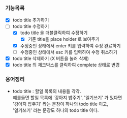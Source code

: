 ### 기능목록
- [x] todo title 추가하기
- [ ] todo title 수정하기
    - [x] todo title 을 더블클릭하여 수정하기
        - [x] 기존 title을 place holder 로 보여주기
    - [x] 수정중인 상태에서 enter 키를 입력하여 수정 완료하기
    - [ ] 수정중인 상태에서 esc 키를 입력하여 수정 취소하기
- [x] todo title 삭제하기 (X 버튼을 눌러 삭제)
- [x] todo title 의 체크박스를 클릭하여 complete 상태로 변경

### 용어정리
- todo title : 할일 목록의 내용들 각각.  
  예를들면 할일 목록에 '강아지 밥주기', '일기쓰기' 가 있다면  
  '강아지 밥주기' 라는 문장이 하나의 todo title 이고,  
  '일기쓰기' 라는 문장도 하나의 todo title 이다. 

